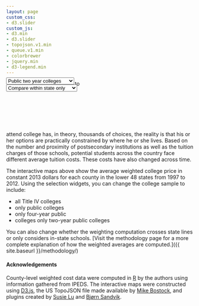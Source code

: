 ```yaml
---
layout: page
custom_css:
- d3.slider
custom_js:
- d3.min
- d3.slider
- topojson.v1.min
- queue.v1.min
- colorbrewer
- jquery.min
- d3-legend.min
---
```


<style type="text/css">
.counties {
  fill: none;
}

.states {
  fill: none;
  stroke: #fff;
  stroke-linejoin: round;
}

#tooltip-container {
  float: right;
  position: relative;
  width: 60%;
  height: 2rem;
  text-align:right;
}

#tooltip {
  position: relative;
  background-color: #fff;
  color: #000;
  display: none;
}

.tooltip_key {
  font-weight: bold;
}

.tooltip_value {
  float: right;
}

#widget-container {
	float: left;
	margin-bottom: 6rem;
	position: relative;
	width: 100%;
	margin-top: -2.5rem;
}

#buttons-container {
	position: relative;
	width: 50%;
	padding-bottom: 3rem;
}

#colgroup {
	float: left;
	width: 70%;
}

#play {
	float: right;
	width: 30%;
}

</style>

<div id="map-container"></div>
<div id="tooltip-container"><div id="tooltip"></div></div>
<div id="widget-container">
	<div id="buttons-container">
		<div id="colgroup">
			<select id="sample" class="select">
				<optgroup label="College sample">
					<option value="0">All colleges</option>
					<option value="1">Public colleges</option>
					<option value="2">Public four year colleges</option>
					<option value="3" selected>Public two year colleges</option>
				</optgroup>
			</select>
			<select id="weight" class="select">
				<optgroup label="Weighting">
					<option value="0">Across state lines</option>
					<option value="1" selected>Compare within state only</option>
				</optgroup>
			</select>
		</div>
		<div id="play">
			<i class="fa fa-play fa-2x" title="Play animation"></i>
		</div>
	</div>
	<div id="slider"></div>
</div>


<script type="text/javascript">

// wait until all is loaded
queue()
    .defer(d3.json, "{{ site.siteurl }}/data/us.json")
    .defer(d3.tsv, "{{ site.siteurl }}/data/mapdata_wide.tsv")
	.defer(d3.tsv, "{{ site.siteurl }}/data/countynames.tsv")
    .await(ready);

function ready(error, us, data, names) {

	// init variables for first load
	var minyear = "1997",
		maxyear = "2012",
		year = minyear,
		school = "3",
		weight = "1",
		currentFrame = 0,
		frameLength = +maxyear - +minyear,
		interval,
		playTime = 1000,
		isPlaying = false;

	// concatenate to make data column name (this is how right
	// cost/decile value are selected
	var	dataColumn = year + school + weight;

	// map dimensions
	var width = 1120,
		height = 695;

	// set projection
	var projection = d3.geo.albers()
		.scale(1545)
		.translate([width / 2, height / 2]);

	// color domain/labels are backwards so red is means higher costs
	var colorDomain = [9,8,7,6,5,4,3,2,1,0];
	var legendLabels = [
		["> $27k","$24k - $27k","$21k - $24k","$18k - $21k","$15k - $18k",
		"$12k - $15k","$9k - $12k","$6k - $9k","$3k - $6k","< $3k"],
		["> $9k","$8k - $9k","$7k - $8k","$6k - $7k","$5k - $6k","$4k - $5k",
		"$3k - $4k","$2k - $3k","$1k - $2k","< $1k"],
		["> $9k","$8k - $9k","$7k - $8k","$6k - $7k","$5k - $6k","$4k - $5k",
		"$3k - $4k","$2k - $3k","$1k - $2k","< $1k"],
		["> $4.5k","$4k - $4.5k","$3.5k - $4k","$3k - $3.5k","$2.5k - $3k","$2k - $2.5k",
		"$1.5k - $2k","$1k - $1.5k","$500 - $1k","< $500"]];

    // color function
	var color = d3.scale.ordinal()
		.range(colorbrewer.RdBu[10])
		.domain(colorDomain);

	// project paths
	var path = d3.geo.path()
		.projection(projection);

	// hash to associate names with counties for mouse-over
    var id_name_map = {};
    for (var i = 0; i < names.length; i++) {
		id_name_map[names[i].id] = names[i].name;
    }

	// init map svg
	var svg = d3.select("#map-container").append("svg")
		.attr("width", width)
		.attr("height", height);

	// function to draw map
	function drawMap(dataColumn) {

	    // init mapping function for getting decile by id
		var decById = d3.map();

	    // for each row in data, peel off last digit of value in
		// selected column -- this is decile pasted to cost to save room in
		// data file -- and associate with id (fips)
		data.forEach(function(d) {
			decById.set(d.id, +String(d[dataColumn]).slice(-1));
		});

	    // similar to above -- associate cost (values in selected
		// column, less last value) with id
		var id_cost_map = {};
	    for (var i = 0; i < names.length; i++) {
			id_cost_map[names[i].id] = String(data[i][dataColumn])
			                               .slice(0,-1)
										   .replace(/\B(?=(\d{3})+(?!\d))/g, ",");
		}

        // clear old so doesn't slow down (will just keep appending otherwise)
		svg.selectAll("g.counties").remove();
		svg.selectAll("g.states").remove();
		svg.selectAll("path").remove();

        // start building map: counties, tooltip, state outlines
	    svg.append("g")
			.attr("class", "counties")
			.selectAll("path")
			.data(topojson.feature(us, us.objects.counties).features)
			.enter().append("path")
			.style("fill", function(d) { return color(decById.get(d.id)); })
			.attr("d", path)
			.on("mousemove", function(d) {
              var html = "";

              html += "<div class=\"tooltip_kv\">";
              html += "<span class=\"tooltip_key\">";
              html += id_name_map[d.id] + ': $' + id_cost_map[d.id];
              html += "</span>";
              html += "</div>";

              $("#tooltip").html(html);
              $(this).attr("stroke", "#000").attr("stroke-width", 2);
              $("#tooltip").show();
		  })
			.on("mouseout", function() {
                  $(this).attr("stroke", "");
                  $("#tooltip").hide();
              });

	    svg.append("path")
			.datum(topojson.mesh(us, us.objects.states, function(a, b) { return a !== b; }))
			.attr("class", "states")
			.attr("d", path);


	}

    // function for drawing the legend; separate from drawMap b/c
	// don't need to redraw every time map changes -- only when school
	// sample changes
	function drawLegend(dataColumn) {

		// clear old
		svg.selectAll("g.legendOrd").remove();

	    // build up legend, locate it, and call it
		svg.append("g")
			.attr("class", "legendOrd")
			.attr("transform", "translate(0,500)");

		var legendOrd = d3.legend.color()
			.labels(legendLabels[+dataColumn.slice(-2,-1)])
			.scale(d3.scale.ordinal()
				.range(colorbrewer.RdBu[10])
				.domain([9,8,7,6,5,4,3,2,1,0]));

		svg.select(".legendOrd")
			.call(legendOrd);

	}

	// draw map and legend for first time
	drawMap(dataColumn);
	drawLegend(dataColumn);

	// if sample selector changes, redraw map and legend
	d3.select("#sample").on("change", function() {
		drawMap(year + this.value + weight);
		drawLegend(year + this.value + weight);
	});

	// if weight selector changes, redraw map only
	d3.select("#weight").on("change", function() {
		drawMap(year + school + this.value);
	});

	// if year slider moves, redraw map only
	var axis = d3.svg.axis().ticks(16).tickFormat(d3.format("d"));
	slider = d3.slider()
		.axis(axis)
		.min(1997)
		.max(2012)
		.step(1)
		.on("slide", function(evt, value) {
			
			// stop animation if playing
			if ( isPlaying ) {
				clearInterval(interval);
			}
			
			// reset the current frame so new animation starts here
			currentFrame = +value - +minyear
			
			// draw the map
			drawMap(value + school + weight);
		
		});
	
	// call slider
	d3.select("#slider").call(slider);
		
	// play/pause
	d3.select("#play").on("click", function() {
		if ( !isPlaying ) {
			isPlaying = true;
			$(this).find("i")
				.toggleClass("fa-play fa-pause")
				.attr("title", "Pause animation");
			animate();
		} else {
			isPlaying = false;
			$(this).find("i")
				.toggleClass("fa-pause fa-play")
				.attr("title", "Play animation");
			clearInterval (interval);
		}
	});

	// animate
	function animate(){
		interval = setInterval ( function(){
		
		// increment current frame
		currentFrame++;
		
		// if it's above max, return to min
		if (currentFrame == frameLength + 1) currentFrame = 0;
		
		// store year
		var y = +currentFrame + +minyear
		
		// move slider button
		d3.select("#slider .d3-slider-handle")
			.style("left",100*currentFrame/frameLength + "%");
		
		// change slider value
		slider.value(y)
		
		// draw the map
		drawMap(y + school + weight);
	}, playTime);
}
}


</script>

While a person who wishes to attend college has, in theory, thousands
of choices, the reality is that his or her options are practically
constrained by where he or she lives. Based on the number and
proximity of postsecondary institutions as well as the tuition charges
of those schools, potential students across the country face different
average tuition costs. These costs have also changed across time.

The interactive maps above show the average weighted college price in constant 2013
dollars for each county in the lower 48 states from 1997
to 2012. Using the selection widgets, you can change the college sample to
include:

* all Title IV colleges
* only public colleges
* only four-year public
* colleges only two-year public colleges

You can also change whether the weighting computation crosses state
lines or only considers in-state
schools. [Visit the methodology page for a more complete explanation of how the weighted averages are computed.]({{
site.baseurl }}/methodology/)

#### Acknowledgements

County-level weighted cost data were computed in [R](https://cran.r-project.org) by the authors using
information gathered from IPEDS.  The interactive maps were
constructed using [D3.js](d3.js), the US TopoJSON file made available
by [Mike Bostock](https://bost.ocks.org/), and plugins created by
[Susie Lu](http://d3-legend.susielu.com) and
[Bj&oslash;rn Sandvik](https://github.com/MasterMaps/d3-slider).

<br>
<br>


